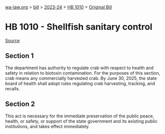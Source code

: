 [wa-law.org](/) > [bill](/bill/) > [2023-24](/bill/2023-24/) > [HB 1010](/bill/2023-24/hb/1010/) > [Original Bill](/bill/2023-24/hb/1010/1/)

# HB 1010 - Shellfish sanitary control

[Source](http://lawfilesext.leg.wa.gov/biennium/2023-24/Pdf/Bills/House%20Bills/1010.pdf)

## Section 1
The department has authority to regulate crab with respect to health and safety in relation to biotoxin contamination. For the purposes of this section, crab means any commercially harvested crab. By June 30, 2025, the state board of health shall adopt rules regulating crab harvesting, tracking, and recalls.

## Section 2
This act is necessary for the immediate preservation of the public peace, health, or safety, or support of the state government and its existing public institutions, and takes effect immediately.
